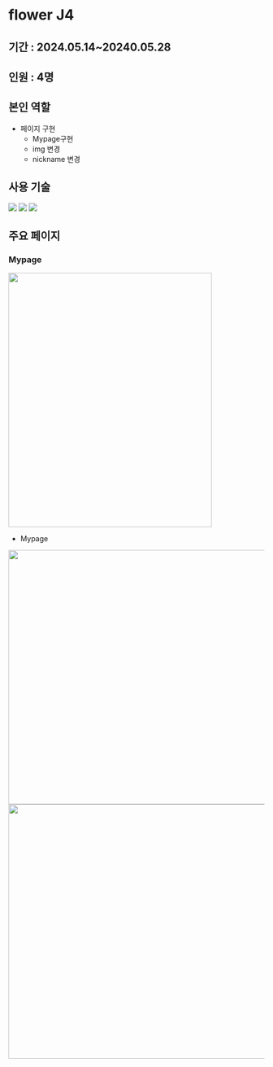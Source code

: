 # flower J4


## 기간 : 2024.05.14~20240.05.28
## 인원 : 4명 
## 본인 역할
- 페이지 구현
    - Mypage구현
    - img 변경
    - nickname 변경



## 사용 기술
<img src="https://img.shields.io/badge/javascript-F7DF1E?style=for-the-badge&logo=javascript&logoColor=white"> <img src="https://img.shields.io/badge/css3-1572B6?style=for-the-badge&logo=ss3&logoColor=white"> <img src="https://img.shields.io/badge/html5-E34F26?style=for-the-badge&logo=html5&logoColor=white">

## 주요 페이지
### Mypage

<img src="https://github.com/user-attachments/assets/9ff54ee3-95fa-4bdd-9f4c-db73dce3ce44" width=400px; height=500px;>


- Mypage


<img src="https://github.com/user-attachments/assets/1d1c18a6-890c-443c-9a27-b1d539343687" width=900px; height=500px;>


<img src="https://github.com/user-attachments/assets/e352d227-1b9c-4e83-8371-d408d43b0a9a" width=900px; height=500px;>









